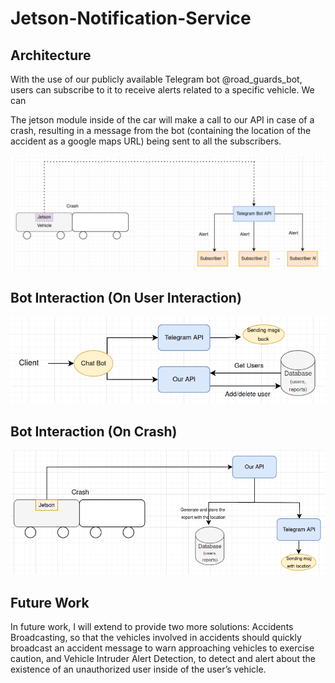 # Jetson-Notification-Service

## Architecture

With the use of our publicly available Telegram bot @road_guards_bot, users can subscribe to it to receive alerts related to a specific vehicle. We can

The jetson module inside of the car will make a call to our API in case of a crash, resulting in a message from the bot (containing the location of the accident as a google maps URL) being sent to all the subscribers.

![](./img/arch.png)

## Bot Interaction (On User Interaction)

![](./img/archOnInteraction.png)

## Bot Interaction (On Crash)

![](./img/archOnCrash.png)

## Future Work

In future work, I will extend to provide two more solutions: Accidents Broadcasting, so that the vehicles involved in accidents should quickly broadcast an accident message to warn approaching vehicles to exercise caution, and Vehicle Intruder Alert Detection, to detect and alert about the existence of an unauthorized user inside of the user’s vehicle.

